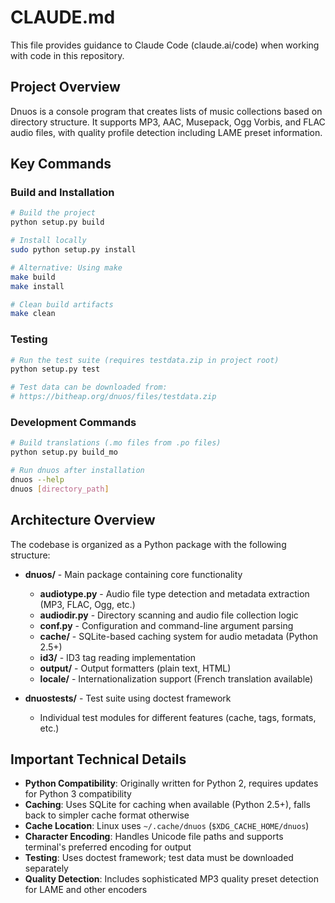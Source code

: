 # CLAUDE.md

This file provides guidance to Claude Code (claude.ai/code) when working with code in this repository.

## Project Overview

Dnuos is a console program that creates lists of music collections based on directory structure. It supports MP3, AAC, Musepack, Ogg Vorbis, and FLAC audio files, with quality profile detection including LAME preset information.

## Key Commands

### Build and Installation
```bash
# Build the project
python setup.py build

# Install locally
sudo python setup.py install

# Alternative: Using make
make build
make install

# Clean build artifacts
make clean
```

### Testing
```bash
# Run the test suite (requires testdata.zip in project root)
python setup.py test

# Test data can be downloaded from:
# https://bitheap.org/dnuos/files/testdata.zip
```

### Development Commands
```bash
# Build translations (.mo files from .po files)
python setup.py build_mo

# Run dnuos after installation
dnuos --help
dnuos [directory_path]
```

## Architecture Overview

The codebase is organized as a Python package with the following structure:

- **dnuos/** - Main package containing core functionality
  - **audiotype.py** - Audio file type detection and metadata extraction (MP3, FLAC, Ogg, etc.)
  - **audiodir.py** - Directory scanning and audio file collection logic
  - **conf.py** - Configuration and command-line argument parsing
  - **cache/** - SQLite-based caching system for audio metadata (Python 2.5+)
  - **id3/** - ID3 tag reading implementation
  - **output/** - Output formatters (plain text, HTML)
  - **locale/** - Internationalization support (French translation available)

- **dnuostests/** - Test suite using doctest framework
  - Individual test modules for different features (cache, tags, formats, etc.)

## Important Technical Details

- **Python Compatibility**: Originally written for Python 2, requires updates for Python 3 compatibility
- **Caching**: Uses SQLite for caching when available (Python 2.5+), falls back to simpler cache format otherwise
- **Cache Location**: Linux uses `~/.cache/dnuos` (`$XDG_CACHE_HOME/dnuos`)
- **Character Encoding**: Handles Unicode file paths and supports terminal's preferred encoding for output
- **Testing**: Uses doctest framework; test data must be downloaded separately
- **Quality Detection**: Includes sophisticated MP3 quality preset detection for LAME and other encoders